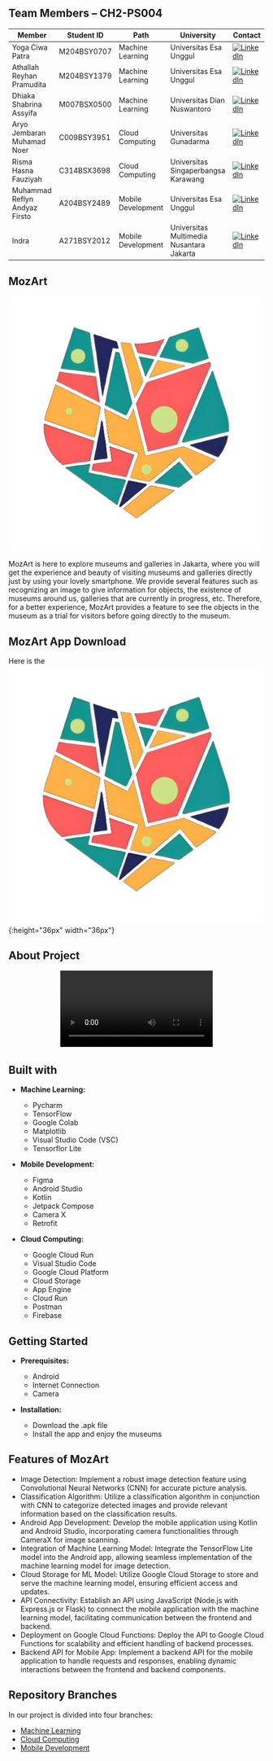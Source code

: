 ## Team Members – CH2-PS004
| Member                             | Student ID        | Path                 | University                                  | Contact                              |
|------------------------------------|-------------------|----------------------|---------------------------------------------|--------------------------------------------|
| Yoga Ciwa Patra             | M204BSY0707 | Machine Learning | Universitas Esa Unggul            | [![LinkedIn](https://img.shields.io/badge/LinkedIn-%230077B5.svg?logo=linkedin&logoColor=white)](https://www.linkedin.com/in/yogaciwapatra)                      |
| Athallah Reyhan Pramudita | M204BSY1379 | Machine Learning | Universitas Esa Unggul            | [![LinkedIn](https://img.shields.io/badge/LinkedIn-%230077B5.svg?logo=linkedin&logoColor=white)](https://www.linkedin.com/in/athallah-reyhan/)                 |
| Dhiaka Shabrina Assyifa    | M007BSX0500 | Machine Learning | Universitas Dian Nuswantoro    | [![LinkedIn](https://img.shields.io/badge/LinkedIn-%230077B5.svg?logo=linkedin&logoColor=white)](https://www.linkedin.com/in/dhiakash/)              |
| Aryo Jembaran Muhamad Noer  | C009BSY3951 | Cloud Computing   | Universitas Gunadarma          | [![LinkedIn](https://img.shields.io/badge/LinkedIn-%230077B5.svg?logo=linkedin&logoColor=white)](https://www.linkedin.com/in/aryonoer/)        |
| Risma Hasna Fauziyah       | C314BSX3698 | Cloud Computing   | Universitas Singaperbangsa Karawang | [![LinkedIn](https://img.shields.io/badge/LinkedIn-%230077B5.svg?logo=linkedin&logoColor=white)](https://www.linkedin.com/in/rismahasnaf/)                |
| Muhammad Reflyn Andyaz Firsto | A204BSY2489 | Mobile Development | Universitas Esa Unggul            | [![LinkedIn](https://img.shields.io/badge/LinkedIn-%230077B5.svg?logo=linkedin&logoColor=white)](https://www.linkedin.com/in/reflyn-andyaz-845187191)        |
  | Indra                                | A271BSY2012 | Mobile Development | Universitas Multimedia Nusantara Jakarta | [![LinkedIn](https://img.shields.io/badge/LinkedIn-%230077B5.svg?logo=linkedin&logoColor=white)](https://www.linkedin.com/in/indra-769602256/)                      |


## MozArt
<p align="center">
  <img src="https://github.com/Altaair07/MozArt/blob/01f303dd92b91ba70447f647e05e0ea26324f9b5/MozArt%20Logo.jpg" alt="MozArt Logo" width="500" height="500">
</p>

MozArt is here to explore museums and galleries in Jakarta, where you will get the experience and beauty of visiting museums and galleries directly just by using your lovely smartphone. We provide several features such as recognizing an image to give information for objects, the existence of museums around us, galleries that are currently in progress, etc. Therefore, for a better experience, MozArt provides a feature to see the objects in the museum as a trial for visitors before going directly to the museum.

## MozArt App Download
Here is the [![MozArts Logo](https://github.com/Altaair07/MozArt/blob/01f303dd92b91ba70447f647e05e0ea26324f9b5/MozArt%20Logo.jpg)](https://drive.google.com/drive/folders/1rN99C86Eoq9Fb_bg20-iDvqVDm3MDIfI?usp=sharing){:height="36px" width="36px"}


## About Project
<div align="center">
  <video src="Menyusul width="400" />
</div>

## Built with

- **Machine Learning:**
  - Pycharm
  - TensorFlow
  - Google Colab
  - Matplotlib
  - Visual Studio Code (VSC)
  - Tensorflor Lite

- **Mobile Development:**
  - Figma
  - Android Studio
  - Kotlin
  - Jetpack Compose
  - Camera X
  - Retrofit

- **Cloud Computing:**
  - Google Cloud Run
  - Visual Studio Code
  - Google Cloud Platform
  - Cloud Storage
  - App Engine
  - Cloud Run
  - Postman
  - Firebase

## Getting Started

- **Prerequisites:**
  - Android
  - Internet Connection
  - Camera

- **Installation:**
  - Download the .apk file
  - Install the app and enjoy the museums

## Features of MozArt

- Image Detection: Implement a robust image detection feature using Convolutional Neural Networks (CNN) for accurate picture analysis.
- Classification Algorithm: Utilize a classification algorithm in conjunction with CNN to categorize detected images and provide relevant information based on the classification results.
- Android App Development: Develop the mobile application using Kotlin and Android Studio, incorporating camera functionalities through CameraX for image scanning.
- Integration of Machine Learning Model: Integrate the TensorFlow Lite model into the Android app, allowing seamless implementation of the machine learning model for image detection.
- Cloud Storage for ML Model: Utilize Google Cloud Storage to store and serve the machine learning model, ensuring efficient access and updates.
- API Connectivity: Establish an API using JavaScript (Node.js with Express.js or Flask) to connect the mobile application with the machine learning model, facilitating communication between the frontend and backend.
- Deployment on Google Cloud Functions: Deploy the API to Google Cloud Functions for scalability and efficient handling of backend processes.
- Backend API for Mobile App: Implement a backend API for the mobile application to handle requests and responses, enabling dynamic interactions between the frontend and backend components.
  
## Repository Branches

In our project is divided into four branches:
  - [Machine Learning](https://github.com/Altaair07/MozArt/blob/Machine-Learning/README.md)
  - [Cloud Computing](https://github.com/Altaair07/MozArt/blob/Cloud-Computing/README.md)
  - [Mobile Development](https://github.com/Altaair07/MozArt/blob/Mobile-Development/README.md)
